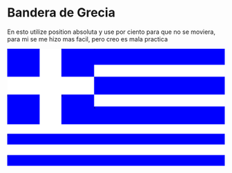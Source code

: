 # Bandera de Grecia

En esto utilize position absoluta y use por ciento para que no se moviera, para mi se me hizo mas facil, pero creo es mala practica

![Demon](./image.png)